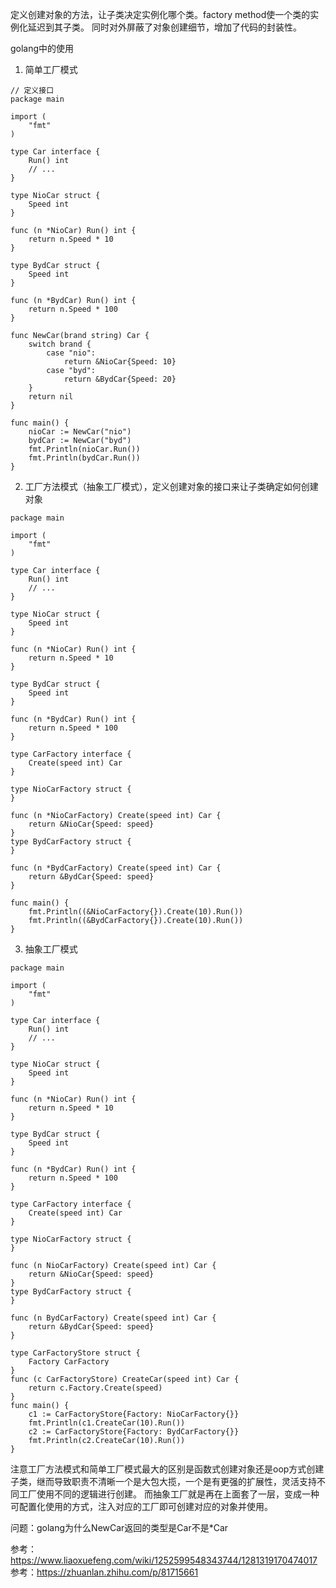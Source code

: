 定义创建对象的方法，让子类决定实例化哪个类。factory method使一个类的实例化延迟到其子类。
同时对外屏蔽了对象创建细节，增加了代码的封装性。

golang中的使用   
1. 简单工厂模式
```
// 定义接口
package main

import (
	"fmt"
)

type Car interface {
	Run() int
	// ...
}

type NioCar struct {
	Speed int
}

func (n *NioCar) Run() int {
	return n.Speed * 10
}

type BydCar struct {
	Speed int
}

func (n *BydCar) Run() int {
	return n.Speed * 100
}

func NewCar(brand string) Car {
	switch brand {
		case "nio":
			return &NioCar{Speed: 10}
		case "byd":
			return &BydCar{Speed: 20}
	}
	return nil
}

func main() {
	nioCar := NewCar("nio")
	bydCar := NewCar("byd")
	fmt.Println(nioCar.Run())
	fmt.Println(bydCar.Run())
}

```

2. 工厂方法模式（抽象工厂模式），定义创建对象的接口来让子类确定如何创建对象
```
package main

import (
	"fmt"
)

type Car interface {
	Run() int
	// ...
}

type NioCar struct {
	Speed int
}

func (n *NioCar) Run() int {
	return n.Speed * 10
}

type BydCar struct {
	Speed int
}

func (n *BydCar) Run() int {
	return n.Speed * 100
}

type CarFactory interface {
	Create(speed int) Car
}

type NioCarFactory struct {
}

func (n *NioCarFactory) Create(speed int) Car {
	return &NioCar{Speed: speed}
}
type BydCarFactory struct {
}

func (n *BydCarFactory) Create(speed int) Car {
	return &BydCar{Speed: speed}
}

func main() {
	fmt.Println((&NioCarFactory{}).Create(10).Run())
	fmt.Println((&BydCarFactory{}).Create(10).Run())
}
```

3. 抽象工厂模式
```
package main

import (
	"fmt"
)

type Car interface {
	Run() int
	// ...
}

type NioCar struct {
	Speed int
}

func (n *NioCar) Run() int {
	return n.Speed * 10
}

type BydCar struct {
	Speed int
}

func (n *BydCar) Run() int {
	return n.Speed * 100
}

type CarFactory interface {
	Create(speed int) Car
}

type NioCarFactory struct {
}

func (n NioCarFactory) Create(speed int) Car {
	return &NioCar{Speed: speed}
}
type BydCarFactory struct {
}

func (n BydCarFactory) Create(speed int) Car {
	return &BydCar{Speed: speed}
}

type CarFactoryStore struct {
	Factory CarFactory
}
func (c CarFactoryStore) CreateCar(speed int) Car {
	return c.Factory.Create(speed)
}
func main() {
	c1 := CarFactoryStore{Factory: NioCarFactory{}}
	fmt.Println(c1.CreateCar(10).Run())
	c2 := CarFactoryStore{Factory: BydCarFactory{}}
	fmt.Println(c2.CreateCar(10).Run())
}
```

注意工厂方法模式和简单工厂模式最大的区别是函数式创建对象还是oop方式创建子类，继而导致职责不清晰一个是大包大揽，一个是有更强的扩展性，灵活支持不同工厂使用不同的逻辑进行创建。
而抽象工厂就是再在上面套了一层，变成一种可配置化使用的方式，注入对应的工厂即可创建对应的对象并使用。

问题：golang为什么NewCar返回的类型是Car不是*Car


参考：https://www.liaoxuefeng.com/wiki/1252599548343744/1281319170474017
参考：https://zhuanlan.zhihu.com/p/81715661